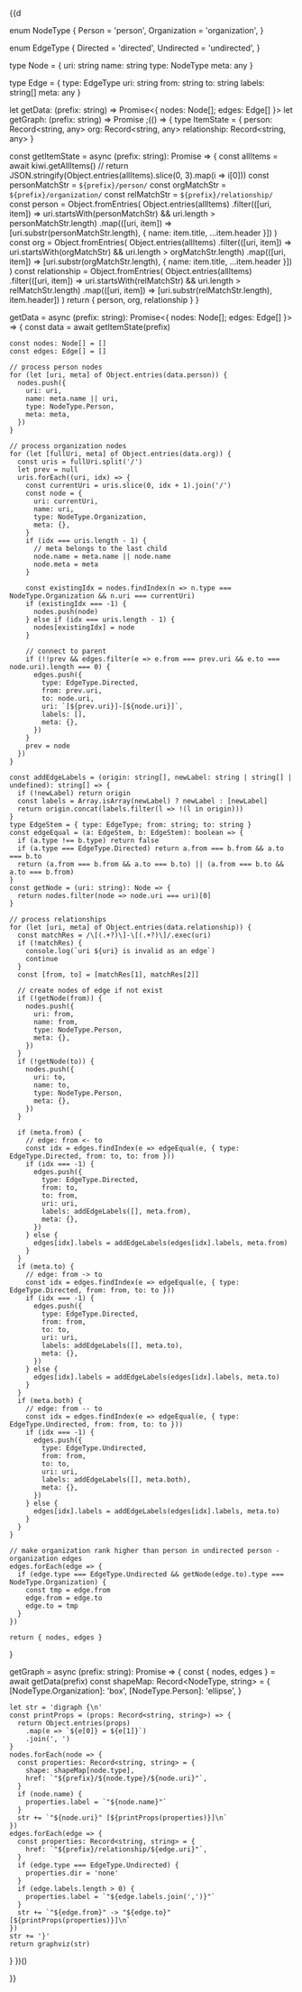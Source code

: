 {{d

enum NodeType {
  Person = 'person',
  Organization = 'organization',
}

enum EdgeType {
  Directed = 'directed',
  Undirected = 'undirected',
}

type Node = {
  uri: string
  name: string
  type: NodeType
  meta: any
}

type Edge = {
  type: EdgeType
  uri: string
  from: string
  to: string
  labels: string[]
  meta: any
}

let getData: (prefix: string) => Promise<{ nodes: Node[]; edges: Edge[] }>
let getGraph: (prefix: string) => Promise<string>
;(() => {
  type ItemState = {
    person: Record<string, any>
    org: Record<string, any>
    relationship: Record<string, any>
  }

  const getItemState = async (prefix: string): Promise<ItemState> => {
    const allItems = await kiwi.getAllItems()
    // return JSON.stringify(Object.entries(allItems).slice(0, 3).map(i => i[0]))
    const personMatchStr = `${prefix}/person/`
    const orgMatchStr = `${prefix}/organization/`
    const relMatchStr = `${prefix}/relationship/`
    const person = Object.fromEntries(
      Object.entries(allItems)
        .filter(([uri, item]) => uri.startsWith(personMatchStr) && uri.length > personMatchStr.length)
        .map(([uri, item]) => [uri.substr(personMatchStr.length), { name: item.title, ...item.header }])
    )
    const org = Object.fromEntries(
      Object.entries(allItems)
        .filter(([uri, item]) => uri.startsWith(orgMatchStr) && uri.length > orgMatchStr.length)
        .map(([uri, item]) => [uri.substr(orgMatchStr.length), { name: item.title, ...item.header }])
    )
    const relationship = Object.fromEntries(
      Object.entries(allItems)
        .filter(([uri, item]) => uri.startsWith(relMatchStr) && uri.length > relMatchStr.length)
        .map(([uri, item]) => [uri.substr(relMatchStr.length), item.header])
    )
    return { person, org, relationship }
  }

  getData = async (prefix: string): Promise<{ nodes: Node[]; edges: Edge[] }> => {
    const data = await getItemState(prefix)

    const nodes: Node[] = []
    const edges: Edge[] = []

    // process person nodes
    for (let [uri, meta] of Object.entries(data.person)) {
      nodes.push({
        uri: uri,
        name: meta.name || uri,
        type: NodeType.Person,
        meta: meta,
      })
    }

    // process organization nodes
    for (let [fullUri, meta] of Object.entries(data.org)) {
      const uris = fullUri.split('/')
      let prev = null
      uris.forEach((uri, idx) => {
        const currentUri = uris.slice(0, idx + 1).join('/')
        const node = {
          uri: currentUri,
          name: uri,
          type: NodeType.Organization,
          meta: {},
        }
        if (idx === uris.length - 1) {
          // meta belongs to the last child
          node.name = meta.name || node.name
          node.meta = meta
        }

        const existingIdx = nodes.findIndex(n => n.type === NodeType.Organization && n.uri === currentUri)
        if (existingIdx === -1) {
          nodes.push(node)
        } else if (idx === uris.length - 1) {
          nodes[existingIdx] = node
        }

        // connect to parent
        if (!!prev && edges.filter(e => e.from === prev.uri && e.to === node.uri).length === 0) {
          edges.push({
            type: EdgeType.Directed,
            from: prev.uri,
            to: node.uri,
            uri: `[${prev.uri}]-[${node.uri}]`,
            labels: [],
            meta: {},
          })
        }
        prev = node
      })
    }

    const addEdgeLabels = (origin: string[], newLabel: string | string[] | undefined): string[] => {
      if (!newLabel) return origin
      const labels = Array.isArray(newLabel) ? newLabel : [newLabel]
      return origin.concat(labels.filter(l => !(l in origin)))
    }
    type EdgeStem = { type: EdgeType; from: string; to: string }
    const edgeEqual = (a: EdgeStem, b: EdgeStem): boolean => {
      if (a.type !== b.type) return false
      if (a.type === EdgeType.Directed) return a.from === b.from && a.to === b.to
      return (a.from === b.from && a.to === b.to) || (a.from === b.to && a.to === b.from)
    }
    const getNode = (uri: string): Node => {
      return nodes.filter(node => node.uri === uri)[0]
    }

    // process relationships
    for (let [uri, meta] of Object.entries(data.relationship)) {
      const matchRes = /\[(.+?)\]-\[(.+?)\]/.exec(uri)
      if (!matchRes) {
        console.log(`uri ${uri} is invalid as an edge`)
        continue
      }
      const [from, to] = [matchRes[1], matchRes[2]]

      // create nodes of edge if not exist
      if (!getNode(from)) {
        nodes.push({
          uri: from,
          name: from,
          type: NodeType.Person,
          meta: {},
        })
      }
      if (!getNode(to)) {
        nodes.push({
          uri: to,
          name: to,
          type: NodeType.Person,
          meta: {},
        })
      }

      if (meta.from) {
        // edge: from <- to
        const idx = edges.findIndex(e => edgeEqual(e, { type: EdgeType.Directed, from: to, to: from }))
        if (idx === -1) {
          edges.push({
            type: EdgeType.Directed,
            from: to,
            to: from,
            uri: uri,
            labels: addEdgeLabels([], meta.from),
            meta: {},
          })
        } else {
          edges[idx].labels = addEdgeLabels(edges[idx].labels, meta.from)
        }
      }
      if (meta.to) {
        // edge: from -> to
        const idx = edges.findIndex(e => edgeEqual(e, { type: EdgeType.Directed, from: from, to: to }))
        if (idx === -1) {
          edges.push({
            type: EdgeType.Directed,
            from: from,
            to: to,
            uri: uri,
            labels: addEdgeLabels([], meta.to),
            meta: {},
          })
        } else {
          edges[idx].labels = addEdgeLabels(edges[idx].labels, meta.to)
        }
      }
      if (meta.both) {
        // edge: from -- to
        const idx = edges.findIndex(e => edgeEqual(e, { type: EdgeType.Undirected, from: from, to: to }))
        if (idx === -1) {
          edges.push({
            type: EdgeType.Undirected,
            from: from,
            to: to,
            uri: uri,
            labels: addEdgeLabels([], meta.both),
            meta: {},
          })
        } else {
          edges[idx].labels = addEdgeLabels(edges[idx].labels, meta.to)
        }
      }
    }

    // make organization rank higher than person in undirected person - organization edges
    edges.forEach(edge => {
      if (edge.type === EdgeType.Undirected && getNode(edge.to).type === NodeType.Organization) {
        const tmp = edge.from
        edge.from = edge.to
        edge.to = tmp
      }
    })

    return { nodes, edges }
  }

  getGraph = async (prefix: string): Promise<string> => {
    const { nodes, edges } = await getData(prefix)
    const shapeMap: Record<NodeType, string> = {
      [NodeType.Organization]: 'box',
      [NodeType.Person]: 'ellipse',
    }

    let str = 'digraph {\n'
    const printProps = (props: Record<string, string>) => {
      return Object.entries(props)
        .map(e => `${e[0]} = ${e[1]}`)
        .join(', ')
    }
    nodes.forEach(node => {
      const properties: Record<string, string> = {
        shape: shapeMap[node.type],
        href: `"${prefix}/${node.type}/${node.uri}"`,
      }
      if (node.name) {
        properties.label = `"${node.name}"`
      }
      str += `"${node.uri}" [${printProps(properties)}]\n`
    })
    edges.forEach(edge => {
      const properties: Record<string, string> = {
        href: `"${prefix}/relationship/${edge.uri}"`,
      }
      if (edge.type === EdgeType.Undirected) {
        properties.dir = 'none'
      }
      if (edge.labels.length > 0) {
        properties.label = `"${edge.labels.join(',')}"`
      }
      str += `"${edge.from}" -> "${edge.to}" [${printProps(properties)}]\n`
    })
    str += '}'
    return graphviz(str)
  }
})()

}}